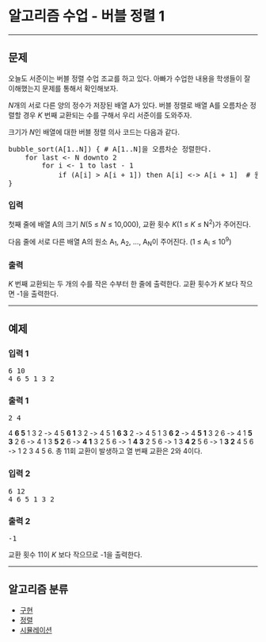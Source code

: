 # 알고리즘 수업 - 버블 정렬 1

---

## 문제

<div id="problem_description" class="problem-text">
				<p>오늘도 서준이는 버블 정렬&nbsp;수업 조교를 하고 있다.&nbsp;아빠가 수업한&nbsp;내용을 학생들이 잘 이해했는지 문제를 통해서 확인해보자.</p>

<p><em>N</em>개의 서로 다른 양의&nbsp;정수가 저장된&nbsp;배열 A가 있다. 버블&nbsp;정렬로 배열 A를 오름차순 정렬할 경우&nbsp;<em>K&nbsp;</em>번째 교환되는 수를 구해서 우리 서준이를 도와주자.</p>

<p>크기가&nbsp;<em>N</em>인 배열에 대한&nbsp;버블 정렬&nbsp;의사 코드는&nbsp;다음과 같다.</p>

<pre>bubble_sort(A[1..N]) { # A[1..N]을 오름차순 정렬한다.
    for last &lt;- N downto 2
&nbsp;       for i &lt;- 1 to last - 1
&nbsp;           if (A[i] &gt; A[i + 1]) then A[i] &lt;-&gt; A[i + 1]  # 원소 교환
}</pre>

</div>

### 입력

<div id="problem_input" class="problem-text">
					<p>첫째 줄에 배열 A의 크기&nbsp;<em>N</em>(5&nbsp;≤&nbsp;<em>N</em>&nbsp;≤ 10,000), 교환 횟수&nbsp;<em>K</em>(1 ≤&nbsp;<em>K</em>&nbsp;≤ N<sup>2</sup>)가&nbsp;주어진다.</p>

<p>다음&nbsp;줄에 서로 다른 배열 A의 원소 A<sub>1</sub>, A<sub>2</sub>, ..., A<sub>N</sub>이 주어진다.&nbsp;(1&nbsp;≤ A<sub>i</sub>&nbsp;≤ 10<sup>9</sup>)</p>

</div>

### 출력

<div id="problem_output" class="problem-text">
					<p><em>K&nbsp;</em>번째 교환되는 두 개의 수를 작은 수부터 한 줄에 출력한다. 교환 횟수가&nbsp;<em>K&nbsp;</em>보다 작으면 -1을 출력한다.</p>

</div>

---

## 예제

### 입력 1

<pre class="sampledata" id="sample-input-1">6<span class="space-highlight"> </span>10
4<span class="space-highlight"> </span>6<span class="space-highlight"> </span>5<span class="space-highlight"> </span>1<span class="space-highlight"> </span>3<span class="space-highlight"> </span>2
</pre>

### 출력 1

<pre class="sampledata" id="sample-output-1">2<span class="space-highlight"> </span>4
</pre>
<div id="problem_sample_explain_1" class="problem-text">
<p>4 <strong>6 5</strong> 1 3 2 -&gt; 4 5 <strong>6 1</strong> 3 2&nbsp;-&gt; 4 5 1 <strong>6 3</strong> 2&nbsp;-&gt; 4 5 1 3 <strong>6 2</strong> -&gt; 4 <strong>5 1</strong> 3 2 6 -&gt; 4 1 <strong>5 3</strong> 2 6 -&gt; 4 1 3&nbsp;<strong>5 2</strong> 6 -&gt; <strong>4 1</strong> 3 2 5 6 -&gt; 1 <strong>4 3</strong> 2 5 6 -&gt;&nbsp;1 3 <strong>4 2</strong> 5 6 -&gt;&nbsp;1 <strong>3 2</strong> 4 5 6 -&gt; 1 2 3 4 5 6. 총 11회 교환이 발생하고 열 번째 교환은 2와 4이다.</p>

</div>

### 입력 2

<pre class="sampledata" id="sample-input-2">6<span class="space-highlight"> </span>12
4<span class="space-highlight"> </span>6<span class="space-highlight"> </span>5<span class="space-highlight"> </span>1<span class="space-highlight"> </span>3<span class="space-highlight"> </span>2
</pre>

### 출력 2

<pre class="sampledata" id="sample-output-2">-1
</pre>
<div id="problem_sample_explain_2" class="problem-text">
<p>교환 횟수 11이 <em>K&nbsp;</em>보다 작으므로 -1을 출력한다.</p>

</div>

---

## 알고리즘 분류

<ul class="spoiler-list">
<li>
<a href="/problem/tag/102" class="spoiler-link">구현</a>
</li>
<li>
<a href="/problem/tag/97" class="spoiler-link">정렬</a>
</li>
<li>
<a href="/problem/tag/141" class="spoiler-link">시뮬레이션</a>
</li>
</ul>